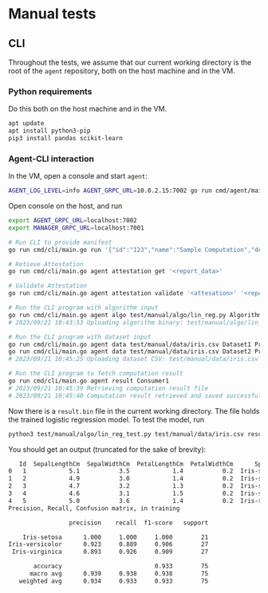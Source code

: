 # Manual tests

## CLI

Throughout the tests, we assume that our current working directory is the root of the `agent` repository, both on the host machine and in the VM.

### Python requirements

Do this both on the host machine and in the VM.

```sh
apt update
apt install python3-pip
pip3 install pandas scikit-learn
```

### Agent-CLI interaction

In the VM, open a console and start `agent`:

```sh
AGENT_LOG_LEVEL=info AGENT_GRPC_URL=10.0.2.15:7002 go run cmd/agent/main.go
```

Open console on the host, and run

```sh
export AGENT_GRPC_URL=localhost:7002
export MANAGER_GRPC_URL=localhost:7001

# Run CLI to provide manifest
go run cmd/cli/main.go run '{"id":"123","name":"Sample Computation","description":"A sample computation","status":"Processing","owner":"John Doe","start_time":"2023-11-03T12:03:21.705171284+03:00","end_time":"2023-11-03T13:03:21.705171532+03:00","datasets":[{"provider":"Provider1","id":"Dataset1"},{"provider":"Provider2","id":"Dataset2"}],"algorithms":[{"provider":"AlgorithmProvider1","id":"Algorithm1"}],"result_consumers":["Consumer1","Consumer2"],"ttl":3600,"metadata":{"key1":"value1","key2":42}, "timeout": "2m"}'

# Retieve Attestation
go run cmd/cli/main.go agent attestation get '<report_data>'

# Validate Attestation
go run cmd/cli/main.go agent attestation validate '<attesation>' '<report_data>'

# Run the CLI program with algorithm input
go run cmd/cli/main.go agent algo test/manual/algo/lin_reg.py Algorithm1 AlgorithmProvider1
# 2023/09/21 10:43:53 Uploading algorithm binary: test/manual/algo/lin_reg.py

# Run the CLI program with dataset input
go run cmd/cli/main.go agent data test/manual/data/iris.csv Dataset1 Provider1
go run cmd/cli/main.go agent data test/manual/data/iris.csv Dataset2 Provider2
# 2023/09/21 10:45:25 Uploading dataset CSV: test/manual/data/iris.csv

# Run the CLI program to fetch computation result
go run cmd/cli/main.go agent result Consumer1
# 2023/09/21 10:45:39 Retrieving computation result file
# 2023/09/21 10:45:40 Computation result retrieved and saved successfully!
```

Now there is a `result.bin` file in the current working directory. The file holds the trained logistic regression model. To test the model, run

```sh
python3 test/manual/algo/lin_reg_test.py test/manual/data/iris.csv result.bin
```

You should get an output (truncated for the sake of brevity):

```sh
   Id  SepalLengthCm  SepalWidthCm  PetalLengthCm  PetalWidthCm      Species
0   1            5.1           3.5            1.4           0.2  Iris-setosa
1   2            4.9           3.0            1.4           0.2  Iris-setosa
2   3            4.7           3.2            1.3           0.2  Iris-setosa
3   4            4.6           3.1            1.5           0.2  Iris-setosa
4   5            5.0           3.6            1.4           0.2  Iris-setosa
Precision, Recall, Confusion matrix, in training

                 precision    recall  f1-score   support

    Iris-setosa      1.000     1.000     1.000        21
Iris-versicolor      0.923     0.889     0.906        27
 Iris-virginica      0.893     0.926     0.909        27

       accuracy                          0.933        75
      macro avg      0.939     0.938     0.938        75
   weighted avg      0.934     0.933     0.933        75
```
